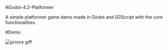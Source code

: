 #Godot-4.2-Platformer

A simple platformer game demo made in Godot and GDScript with the core functionalities.

#Demo

![prince giff](https://github.com/johntaraj/Godot-4.2-Platformer/assets/134852121/8cdc6a4e-db35-488d-a54b-1d3f12cee764)
